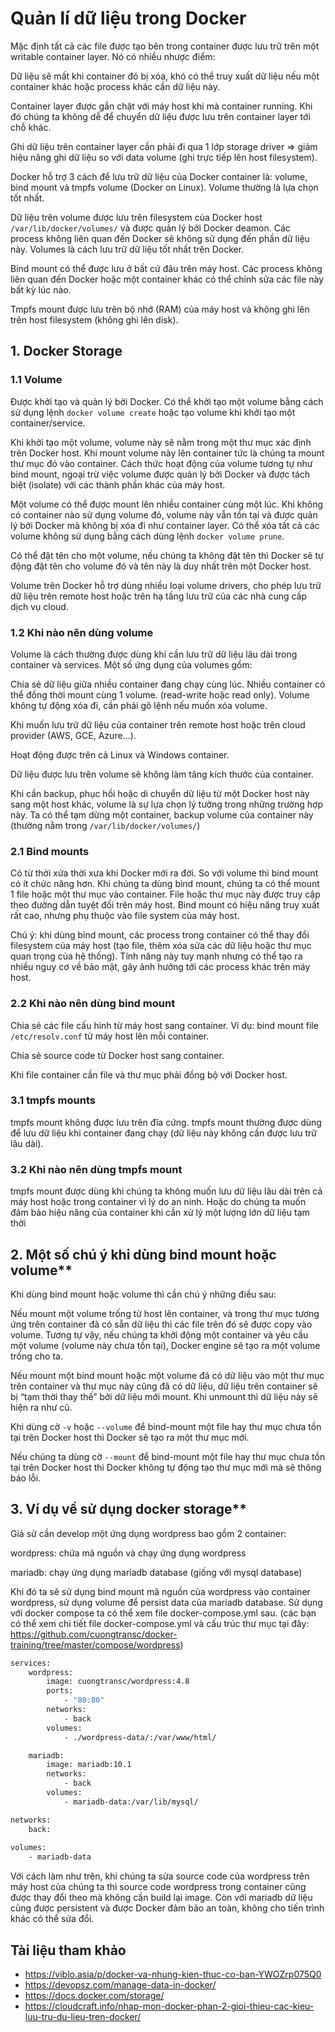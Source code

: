 # Quản lí dữ liệu trong Docker

Mặc định tất cả các file được tạo bên trong container được lưu trữ trên một writable container layer. Nó có nhiều nhược điểm:

Dữ liệu sẽ mất khi container đó bị xóa, khó có thể truy xuất dữ liệu nếu một container khác hoặc process khác cần dữ liệu này. 

Container layer được gắn chặt với máy host khi mà container running. Khi đó chúng ta không dễ để chuyển dữ liệu được lưu trên container layer tới chỗ khác.

Ghi dữ liệu trên container layer cần phải đi qua 1 lớp storage driver => giảm hiệu năng ghi dữ liệu so với data volume (ghi trực tiếp lên host filesystem).

Docker hỗ trợ 3 cách để lưu trữ dữ liệu của Docker container là: volume, bind mount và tmpfs volume (Docker on Linux). Volume thường là lựa chọn tốt nhất.

Dữ liệu trên volume được lưu trên filesystem của Docker host `/var/lib/docker/volumes/` và được quản lý bởi Docker deamon. Các process không liên quan đến Docker sẽ không sử dụng đến phần dữ liệu này. Volumes là cách lưu trữ dữ liệu tốt nhất trên Docker.

Bind mount có thể được lưu ở bất cứ đâu trên máy host. Các process không liên quan đến Docker hoặc một container khác có thể chỉnh sửa các file này bất kỳ lúc nào.

Tmpfs mount được lưu trên bộ nhớ (RAM) của máy host và không ghi lên trên host filesystem (không ghi lên disk).

## 1. Docker Storage
### 1.1 Volume

Được khởi tạo và quản lý bởi Docker. Có thể khởi tạo một volume bằng cách sử dụng lệnh `docker volume create` hoặc tạo volume khi khởi tạo một  container/service.

Khi khởi tạo một volume, volume này sẽ nằm trong một thư mục xác định trên Docker host. Khi mount volume này lên container tức là chúng ta mount thư mục đó vào container. Cách thức hoạt động của volume tương tự như bind mount, ngoại trừ việc volume được quản lý bởi Docker và được tách biệt (isolate) với các thành phần khác của máy host.

Một volume có thể được mount lên nhiều container cùng một lúc. Khi không có container nào sử dụng volume đó, volume này vẫn tồn tại và được quản lý bởi Docker mà không bị xóa đi như container layer. Có thể xóa tất cả các volume không sử dụng bằng cách dùng lệnh `docker volume prune`.

Có thể đặt tên cho một volume, nếu chúng ta không đặt tên thì Docker sẽ tự động đặt tên cho volume đó và tên này là duy nhất trên một Docker host.

Volume trên Docker hỗ trợ dùng nhiều loại volume drivers, cho phép lưu trữ dữ liệu trên remote host hoặc trên hạ tầng lưu trữ của các nhà cung cấp dịch vụ cloud.

### 1.2 Khi nào nên dùng volume

Volume là cách thường được dùng khi cần lưu trữ dữ liệu lâu dài trong container và services. Một số ứng dụng của volumes gồm:

Chia sẻ dữ liệu giữa nhiều container đang chạy cùng lúc. Nhiều container có thể đồng thời mount cùng 1 volume. (read-write hoặc read only). Volume không tự động xóa đi, cần phải gõ lệnh nếu muốn xóa volume.

Khi muốn lưu trữ dữ liệu của container trên remote host hoặc trên cloud provider (AWS, GCE, Azure…).

Hoạt động được trên cả Linux và Windows container.

Dữ liệu được lưu trên volume sẽ không làm tăng kích thước của container.

Khi cần backup, phục hồi hoặc di chuyển dữ liệu từ một Docker host này sang một host khác, volume là sự lựa chọn lý tưởng trong những trường hợp này. Ta có thể tạm dừng một container, backup volume của container này (thường nằm trong `/var/lib/docker/volumes/`)

### 2.1 Bind mounts

Có từ thời xửa thời xưa khi Docker mới ra đời. So với volume thì bind mount có ít chức năng hơn. Khi chúng ta dùng bind mount, chúng ta có thể mount 1 file hoặc một thư mục vào container. File hoặc thư mục này được truy cập theo đường dẫn tuyệt đối trên máy host. Bind mount có hiệu năng truy xuất rất cao, nhưng phụ thuộc vào file system của máy host.

Chú ý: khi dùng bind mount, các process trong container có thể thay đổi filesystem của máy host (tạo file, thêm xóa sửa các dữ liệu hoặc thư mục quan trọng của hệ thống). Tính năng này tuy mạnh nhưng có thể tạo ra nhiều nguy cơ về bảo mật, gây ảnh hưởng tới các process khác trên máy host.

### 2.2 Khi nào nên dùng bind mount

Chia sẻ các file cấu hình từ máy host sang container. Ví dụ: bind mount file `/etc/resolv.conf` từ máy host lên mỗi container.

Chia sẻ source code từ Docker host sang container.

Khi file container cần file và thư mục phải đồng bộ với Docker host.

### 3.1 tmpfs mounts

tmpfs mount không được lưu trên đĩa cứng. tmpfs mount thường được dùng để lưu dữ liệu khi container đang chạy (dữ liệu này không cần được lưu trữ lâu dài).

### 3.2 Khi nào nên dùng tmpfs mount

tmpfs mount được dùng khi chúng ta không muốn lưu dữ liệu lâu dài trên cả máy host hoặc trong container vì lý do an ninh. Hoặc do chúng ta muốn đảm bảo hiệu năng của container khi cần xử lý một lượng lớn dữ liệu tạm thời

## 2. Một số chú ý khi dùng bind mount hoặc volume**

Khi dùng bind mount hoặc volume thì cần chú ý những điều sau:

Nếu mount một volume trống từ host lên container, và trong thư mục tương ứng trên container đã có sẵn dữ liệu thì các file trên đó sẽ được copy vào volume. Tương tự vậy, nếu chúng ta khởi động một container và yêu cầu một volume (volume này chưa tồn tại), Docker engine sẽ tạo ra một volume trống cho ta.

Nếu mount một bind mount hoặc một volume đã có dữ liệu vào một thư mục trên container và thư mục này cũng đã có dữ liệu, dữ liệu trên container sẽ bị “tạm thời thay thế” bởi dữ liệu mới mount. Khi unmount thì dữ liệu này sẽ hiện ra như cũ.

Khi dùng cờ `-v` hoặc `--volume` để bind-mount một file hay thư mục chưa tồn tại trên Docker host thì Docker sẽ tạo ra một thư mục mới.

Nếu chúng ta dùng cờ `--mount` để bind-mount một file hay thư mục chưa tồn tại trên Docker host thì Docker không tự động tạo thư mục mới mà sẽ thông báo lỗi.

## 3. Ví dụ về sử dụng docker storage**

Giả sử cần develop một ứng dụng wordpress bao gồm 2 container:

wordpress: chứa mã nguồn và chạy ứng dụng wordpress

mariadb: chạy ứng dụng mariadb database (giống với mysql database)

Khi đó ta sẽ sử dụng bind mount mã nguồn của wordpress vào container wordpress, sử dụng volume để persist data của mariadb database. Sử dụng với docker compose ta có thể xem file docker-compose.yml sau. (các bạn có thể xem chi tiết file docker-compose.yml và cấu trúc thư mục tại đây: https://github.com/cuongtransc/docker-training/tree/master/compose/wordpress)
```sh
services:
    wordpress:
        image: cuongtransc/wordpress:4.8
        ports:
            - "80:80"
        networks:
            - back
        volumes:
            - ./wordpress-data/:/var/www/html/ 

    mariadb:
        image: mariadb:10.1
        networks:
            - back
        volumes:
            - mariadb-data:/var/lib/mysql/

networks:
    back:
    
volumes:
    - mariadb-data
```

Với cách làm như trên, khi chúng ta sửa source code của wordpress trên máy host của chúng ta thì source code wordpress trong container cũng được thay đổi theo mà không cần build lại image. Còn với mariadb dữ liệu cũng được persistent và được Docker đảm bảo an toàn, không cho tiến trình khác có thể sửa đổi.

## Tài liệu tham khảo
- https://viblo.asia/p/docker-va-nhung-kien-thuc-co-ban-YWOZrp075Q0
- https://devopsz.com/manage-data-in-docker/
- https://docs.docker.com/storage/
- https://cloudcraft.info/nhap-mon-docker-phan-2-gioi-thieu-cac-kieu-luu-tru-du-lieu-tren-docker/
